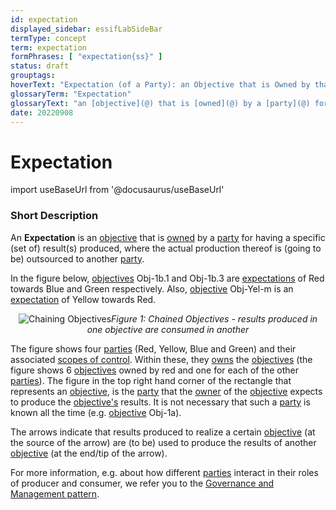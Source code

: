 ```yaml
---
id: expectation
displayed_sidebar: essifLabSideBar
termType: concept
term: expectation
formPhrases: [ "expectation{ss}" ]
status: draft
grouptags:
hoverText: "Expectation (of a Party): an Objective that is Owned by that Party for having a specific (set of) result(s) produced, where the actual production thereof is (going to be) outsourced to another Party."
glossaryTerm: "Expectation"
glossaryText: "an [objective](@) that is [owned](@) by a [party](@) for having a specific (set of) result(s) produced, where the actual production thereof is (going to be) outsourced to another [party](@)."
date: 20220908
---
```


# Expectation

import useBaseUrl from '@docusaurus/useBaseUrl'

### Short Description

An **Expectation** is an [objective](@) that is [owned](@) by a [party](@) for having a specific (set of) result(s) produced, where the actual production thereof is (going to be) outsourced to another [party](@).

In the figure below, [objectives](@) Obj-1b.1 and Obj-1b.3 are [expectations](@) of Red towards Blue and Green respectively. Also, [objective](@) Obj-Yel-m is an [expectation](@) of Yellow towards Red.

<p align="center">
<img
  alt="Chaining Objectives"
  src={useBaseUrl('images/essif-lab-objective-symbolnotation.png')}
/><i>Figure 1: Chained Objectives - results produced in one objective are consumed in another</i>
</p>

The figure shows four [parties](@) (Red, Yellow, Blue and Green) and their associated [scopes of control](scope-of-control@). Within these, they [owns](@) the [objectives](@) (the figure shows 6 [objectives](@) owned by red and one for each of the other [parties](@)). The figure in the top right hand corner of the rectangle that represents an [objective](@), is the [party](@) that the [owner](@) of the [objective](@) expects to produce the [objective's](@) results. It is not necessary that such a [party](@) is known all the time (e.g. [objective](@) Obj-1a).

The arrows indicate that results produced to realize a certain [objective](@) (at the source of the arrow) are (to be) used to produce the results of another [objective](@) (at the end/tip of the arrow).

For more information, e.g. about how different [parties](@) interact in their roles of producer and consumer, we refer you to the [Governance and Management pattern](pattern:governance-and-management@).